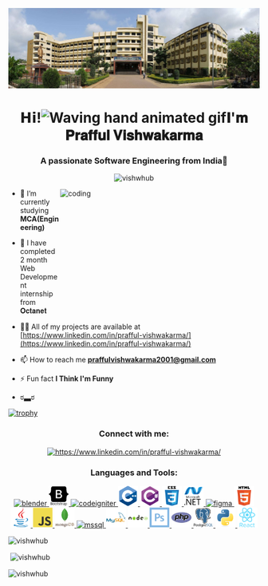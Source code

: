 ![logo](https://github.com/vishwhub/vishwhub/blob/main/College-Photo%20(1).jpg)
<h1 align="center"><a herf="https://github.com/abhisheknik"> 𝗛𝗶!<img src="https://user-images.githubusercontent.com/79035081/208421932-fddfb58d-03e8-40ee-90f0-e6daa850186f.gif" 
         alt="Waving hand animated gif"
         height="45"
         width="45" />𝐈'𝐦 𝐏𝐫𝐚𝐟𝐟𝐮𝐥 𝐕𝐢𝐬𝐡𝐰𝐚𝐤𝐚𝐫𝐦𝐚
</h1>

<h3 align="center">A passionate Software Engineering from India🍉</h3>

<p align="center"> <img src="https://komarev.com/ghpvc/?username=vishwhub&label=Profile%20views&color=0e75b6&style=flat" alt="vishwhub" /> </p>
<img align="right" alt="coding" width="400" height="250" src="https://static01.nyt.com/images/2018/12/17/autossell/17sl_laptop/28sl_laptopspill-superJumbo-v2.gif">

- 🌱 I’m currently studying **MCA(Engineering)**

- 🍉 I have completed 2 month Web Development internship from 𝐎𝐜𝐭𝐚𝐧𝐞𝐭

- 👨‍💻 All of my projects are available at [https://www.linkedin.com/in/prafful-vishwakarma/](https://www.linkedin.com/in/prafful-vishwakarma/)

- 📫 How to reach me **praffulvishwakarma2001@gmail.com**

- ⚡ Fun fact **I Think I'm Funny**
- ಠ▃ಠ
 <break>


<break>  <break>[![trophy](https://github-profile-trophy.vercel.app/?username=vishwhub)](https://github.com/vishwhub/github-profile-trophy)

<h3  align="center">Connect with me:</h3>
<p  align="center">
<a href="https://www.linkedin.com/in/prafful-vishwakarma/" target="blank"><img align="center" src="https://raw.githubusercontent.com/rahuldkjain/github-profile-readme-generator/master/src/images/icons/Social/linked-in-alt.svg" alt="https://www.linkedin.com/in/prafful-vishwakarma/" height="30" width="40" /></a>
</p>

<h3  align="center">Languages and Tools:</h3>
<p align="center"> <a href="https://www.blender.org/" target="_blank" rel="noreferrer"> <img src="https://download.blender.org/branding/community/blender_community_badge_white.svg" alt="blender" width="40" height="40"/> </a> <a href="https://getbootstrap.com" target="_blank" rel="noreferrer"> <img src="https://raw.githubusercontent.com/devicons/devicon/master/icons/bootstrap/bootstrap-plain-wordmark.svg" alt="bootstrap" width="40" height="40"/> </a> <a href="https://codeigniter.com" target="_blank" rel="noreferrer"> <img src="https://cdn.worldvectorlogo.com/logos/codeigniter.svg" alt="codeigniter" width="40" height="40"/> </a> <a href="https://www.w3schools.com/cpp/" target="_blank" rel="noreferrer"> <img src="https://raw.githubusercontent.com/devicons/devicon/master/icons/cplusplus/cplusplus-original.svg" alt="cplusplus" width="40" height="40"/> </a> <a href="https://www.w3schools.com/cs/" target="_blank" rel="noreferrer"> <img src="https://raw.githubusercontent.com/devicons/devicon/master/icons/csharp/csharp-original.svg" alt="csharp" width="40" height="40"/> </a> <a href="https://www.w3schools.com/css/" target="_blank" rel="noreferrer"> <img src="https://raw.githubusercontent.com/devicons/devicon/master/icons/css3/css3-original-wordmark.svg" alt="css3" width="40" height="40"/> </a> <a href="https://dotnet.microsoft.com/" target="_blank" rel="noreferrer"> <img src="https://raw.githubusercontent.com/devicons/devicon/master/icons/dot-net/dot-net-original-wordmark.svg" alt="dotnet" width="40" height="40"/> </a> <a href="https://www.figma.com/" target="_blank" rel="noreferrer"> <img src="https://www.vectorlogo.zone/logos/figma/figma-icon.svg" alt="figma" width="40" height="40"/> </a> <a href="https://www.w3.org/html/" target="_blank" rel="noreferrer"> <img src="https://raw.githubusercontent.com/devicons/devicon/master/icons/html5/html5-original-wordmark.svg" alt="html5" width="40" height="40"/> </a> <a href="https://www.java.com" target="_blank" rel="noreferrer"> <img src="https://raw.githubusercontent.com/devicons/devicon/master/icons/java/java-original.svg" alt="java" width="40" height="40"/> </a> <a href="https://developer.mozilla.org/en-US/docs/Web/JavaScript" target="_blank" rel="noreferrer"> <img src="https://raw.githubusercontent.com/devicons/devicon/master/icons/javascript/javascript-original.svg" alt="javascript" width="40" height="40"/> </a> <a href="https://www.mongodb.com/" target="_blank" rel="noreferrer"> <img src="https://raw.githubusercontent.com/devicons/devicon/master/icons/mongodb/mongodb-original-wordmark.svg" alt="mongodb" width="40" height="40"/> </a> <a href="https://www.microsoft.com/en-us/sql-server" target="_blank" rel="noreferrer"> <img src="https://www.svgrepo.com/show/303229/microsoft-sql-server-logo.svg" alt="mssql" width="40" height="40"/> </a> <a href="https://www.mysql.com/" target="_blank" rel="noreferrer"> <img src="https://raw.githubusercontent.com/devicons/devicon/master/icons/mysql/mysql-original-wordmark.svg" alt="mysql" width="40" height="40"/> </a> <a href="https://nodejs.org" target="_blank" rel="noreferrer"> <img src="https://raw.githubusercontent.com/devicons/devicon/master/icons/nodejs/nodejs-original-wordmark.svg" alt="nodejs" width="40" height="40"/> </a> <a href="https://www.photoshop.com/en" target="_blank" rel="noreferrer"> <img src="https://raw.githubusercontent.com/devicons/devicon/master/icons/photoshop/photoshop-line.svg" alt="photoshop" width="40" height="40"/> </a> <a href="https://www.php.net" target="_blank" rel="noreferrer"> <img src="https://raw.githubusercontent.com/devicons/devicon/master/icons/php/php-original.svg" alt="php" width="40" height="40"/> </a> <a href="https://www.postgresql.org" target="_blank" rel="noreferrer"> <img src="https://raw.githubusercontent.com/devicons/devicon/master/icons/postgresql/postgresql-original-wordmark.svg" alt="postgresql" width="40" height="40"/> </a> <a href="https://www.python.org" target="_blank" rel="noreferrer"> <img src="https://raw.githubusercontent.com/devicons/devicon/master/icons/python/python-original.svg" alt="python" width="40" height="40"/> </a> <a href="https://reactjs.org/" target="_blank" rel="noreferrer"> <img src="https://raw.githubusercontent.com/devicons/devicon/master/icons/react/react-original-wordmark.svg" alt="react" width="40" height="40"/> </a> </p>

<p><img  align="center" src="https://github-readme-stats.vercel.app/api/top-langs?username=vishwhub&show_icons=true&locale=en&layout=compact" alt="vishwhub" /></p>

<p>&nbsp;<img align="center" src="https://github-readme-stats.vercel.app/api?username=vishwhub&show_icons=true&locale=en" alt="vishwhub" /></p>

<p><img align="center" src="https://github-readme-streak-stats.herokuapp.com/?user=vishwhub&" alt="vishwhub" /></p>
